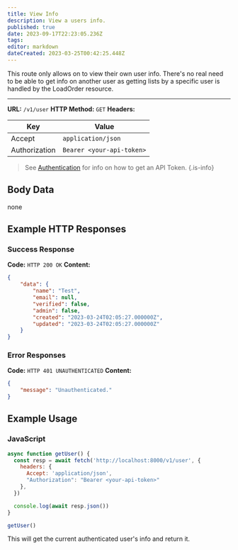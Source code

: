 ```yaml
---
title: View Info
description: View a users info.
published: true
date: 2023-09-17T22:23:05.236Z
tags: 
editor: markdown
dateCreated: 2023-03-25T00:42:25.448Z
---
```


This route only allows on to view their own user info. There's no real need to be able to get info on another user as getting lists by a specific user is handled by the LoadOrder resource.

___


**URL:** `/v1/user`
**HTTP Method:** `GET`
**Headers:**

| Key | Value |
|-----|-------|
| Accept | `application/json` |
| Authorization | `Bearer <your-api-token>` |

> See [Authentication](/authentication) for info on how to get an API Token.
{.is-info}

## Body Data

none

## Example HTTP Responses

### Success Response

**Code:** `HTTP 200 OK`
**Content:**

```json
{
    "data": {
        "name": "Test",
        "email": null,
        "verified": false,
        "admin": false,
        "created": "2023-03-24T02:05:27.000000Z",
        "updated": "2023-03-24T02:05:27.000000Z"
    }
}
```

### Error Responses

**Code:** `HTTP 401 UNAUTHENTICATED`
**Content:**
```json
{
    "message": "Unauthenticated."
}
```

## Example Usage


### JavaScript
```js
async function getUser() {
  const resp = await fetch('http://localhost:8000/v1/user', {
    headers: {
      Accept: 'application/json',
      "Authorization": "Bearer <your-api-token>"
    },
  })

  console.log(await resp.json())
}

getUser()
```

This will get the current authenticated user's info and return it.